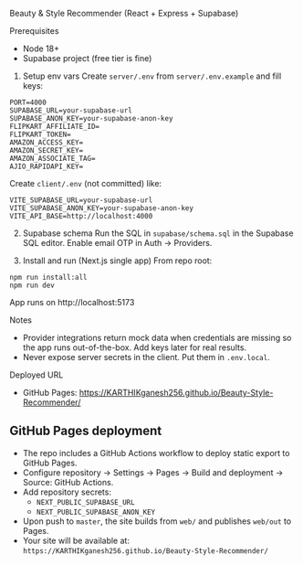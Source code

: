 Beauty & Style Recommender (React + Express + Supabase)

Prerequisites
- Node 18+
- Supabase project (free tier is fine)

1) Setup env vars
Create `server/.env` from `server/.env.example` and fill keys:
```
PORT=4000
SUPABASE_URL=your-supabase-url
SUPABASE_ANON_KEY=your-supabase-anon-key
FLIPKART_AFFILIATE_ID=
FLIPKART_TOKEN=
AMAZON_ACCESS_KEY=
AMAZON_SECRET_KEY=
AMAZON_ASSOCIATE_TAG=
AJIO_RAPIDAPI_KEY=
```

Create `client/.env` (not committed) like:
```
VITE_SUPABASE_URL=your-supabase-url
VITE_SUPABASE_ANON_KEY=your-supabase-anon-key
VITE_API_BASE=http://localhost:4000
```

2) Supabase schema
Run the SQL in `supabase/schema.sql` in the Supabase SQL editor.
Enable email OTP in Auth → Providers.

3) Install and run (Next.js single app)
From repo root:
```
npm run install:all
npm run dev
```
App runs on http://localhost:5173

Notes
- Provider integrations return mock data when credentials are missing so the app runs out-of-the-box. Add keys later for real results.
- Never expose server secrets in the client. Put them in `.env.local`.

Deployed URL
- GitHub Pages: https://KARTHIKganesh256.github.io/Beauty-Style-Recommender/

## GitHub Pages deployment
- The repo includes a GitHub Actions workflow to deploy static export to GitHub Pages.
- Configure repository → Settings → Pages → Build and deployment → Source: GitHub Actions.
- Add repository secrets:
  - `NEXT_PUBLIC_SUPABASE_URL`
  - `NEXT_PUBLIC_SUPABASE_ANON_KEY`
- Upon push to `master`, the site builds from `web/` and publishes `web/out` to Pages.
- Your site will be available at: `https://KARTHIKganesh256.github.io/Beauty-Style-Recommender/`


